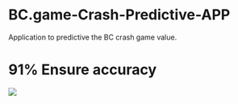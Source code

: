 # BC.game-Crash-Predictive-APP
Application to predictive the BC crash game value.


# 91% Ensure accuracy
<img src='./image/1.jpg' />
